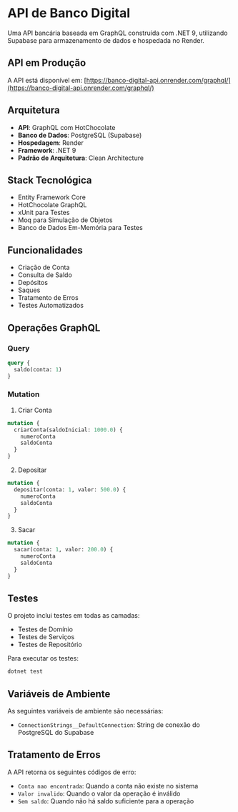 # API de Banco Digital

Uma API bancária baseada em GraphQL construída com .NET 9, utilizando Supabase para armazenamento de dados e hospedada no Render.

## API em Produção

A API está disponível em:
[https://banco-digital-api.onrender.com/graphql/](https://banco-digital-api.onrender.com/graphql/)

## Arquitetura

- **API**: GraphQL com HotChocolate
- **Banco de Dados**: PostgreSQL (Supabase)
- **Hospedagem**: Render
- **Framework**: .NET 9
- **Padrão de Arquitetura**: Clean Architecture

## Stack Tecnológica

- Entity Framework Core
- HotChocolate GraphQL
- xUnit para Testes
- Moq para Simulação de Objetos
- Banco de Dados Em-Memória para Testes

## Funcionalidades

- Criação de Conta
- Consulta de Saldo
- Depósitos
- Saques
- Tratamento de Erros
- Testes Automatizados

## Operações GraphQL

### Query

```graphql
query {
  saldo(conta: 1)
}
```

### Mutation

1. Criar Conta
```graphql
mutation {
  criarConta(saldoInicial: 1000.0) {
    numeroConta
    saldoConta
  }
}
```

2. Depositar
```graphql
mutation {
  depositar(conta: 1, valor: 500.0) {
    numeroConta
    saldoConta
  }
}
```

3. Sacar
```graphql
mutation {
  sacar(conta: 1, valor: 200.0) {
    numeroConta
    saldoConta
  }
}
```

## Testes

O projeto inclui testes em todas as camadas:

- Testes de Domínio
- Testes de Serviços
- Testes de Repositório

Para executar os testes:
```bash
dotnet test
```


## Variáveis de Ambiente

As seguintes variáveis de ambiente são necessárias:

- `ConnectionStrings__DefaultConnection`: String de conexão do PostgreSQL do Supabase

## Tratamento de Erros

A API retorna os seguintes códigos de erro:

- `Conta nao encontrada`: Quando a conta não existe no sistema
- `Valor invalido`: Quando o valor da operação é inválido
- `Sem saldo`: Quando não há saldo suficiente para a operação
